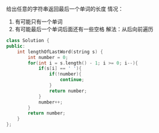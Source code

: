 给出任意的字符串返回最后一个单词的长度
情况：
1. 有可能只有一个单词
2. 有可能最后一个单词后面还有一些空格
解法：从后向前遍历

```cpp
class Solution {
public:
    int lengthOfLastWord(string s) {
        int number = 0;
        for(int i = s.length() - 1; i >= 0; i--){
            if(s[i] == ' '){
                if(!number){
                    continue;
                }
                return number;
            }
            number++;
        }
        return number;
    }
};
```